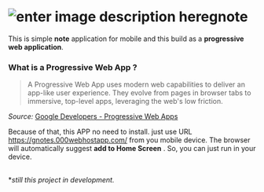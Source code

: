 ﻿# ![enter image description here](https://gnote.000webhostapp.com/img/icons/android-icon-96x96.png)gnote

This is simple **note** application for mobile and this build as a **progressive web application**. 

### What is a Progressive Web App ?

> A Progressive Web App uses modern web capabilities to deliver an app-like user experience. They evolve from pages in browser tabs to immersive, top-level apps, leveraging the web's low friction.

_Source:_  [Google Developers - Progressive Web Apps](https://developers.google.com/web/progressive-web-apps/)


Because of that, this APP no need to install. just use URL https://gnotes.000webhostapp.com/ from you mobile device.
The browser will automatically suggest  **add to Home Screen** .
So, you can just run in your device. 



## 
**still this project in development.*



